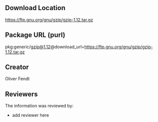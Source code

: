 ## Download Location

https://ftp.gnu.org/gnu/gzip/gzip-1.12.tar.gz

## Package URL (purl)

pkg:generic/gzip@1.12@download_url=https://ftp.gnu.org/gnu/gzip/gzip-1.12.tar.gz

## Creator

Oliver Fendt

## Reviewers

The information was reviewed by:

* add reviewer here
